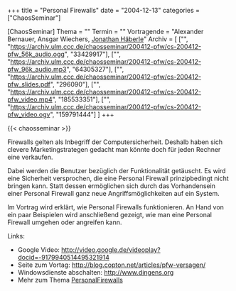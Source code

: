 +++
title = "Personal Firewalls"
date = "2004-12-13"
categories = ["ChaosSeminar"]

[ChaosSeminar]
Thema = ""
Termin = ""
Vortragende = "Alexander Bernauer, Ansgar Wiechers, [Jonathan Häberle](http://dreampulse.de)"
Archiv = [
	["", "https://archiv.ulm.ccc.de/chaosseminar/200412-pfw/cs-200412-pfw_56k_audio.ogg", "33429917"],
	["", "https://archiv.ulm.ccc.de/chaosseminar/200412-pfw/cs-200412-pfw_96k_audio.mp3", "64305327"],
	["", "https://archiv.ulm.ccc.de/chaosseminar/200412-pfw/cs-200412-pfw_slides.pdf", "296090"],
	["", "https://archiv.ulm.ccc.de/chaosseminar/200412-pfw/cs-200412-pfw_video.mp4", "185533351"],
	["", "https://archiv.ulm.ccc.de/chaosseminar/200412-pfw/cs-200412-pfw_video.ogv", "159791444"]
	]
+++

{{< chaosseminar >}}

Firewalls gelten als Inbegriff der Computersicherheit. Deshalb haben sich clevere Marketingstrategen gedacht man könnte doch für jeden Rechner eine verkaufen.

Dabei werden die Benutzer bezüglich der Funktionalität getäuscht. Es wird eine Sicherheit versprochen, die eine Personal Firewall prinzipbedingt nicht bringen kann. Statt dessen ermöglichen sich durch das Vorhandensein einer Personal Firewall ganz neue Angriffsmöglichkeiten auf ein System.

Im Vortrag wird erklärt, wie Personal Firewalls funktionieren. An Hand von ein paar Beispielen wird anschließend gezeigt, wie man eine Personal Firewall umgehen oder angreifen kann.

Links:

- Google Video: http://video.google.de/videoplay?docid=-9179940514495321914
- Seite zum Vortag: http://blog.copton.net/articles/pfw-versagen/
- Windowsdienste abschalten: http://www.dingens.org
- Mehr zum Thema [PersonalFirewalls](http://ulm.ccc.de/PersonalFirewalls)
